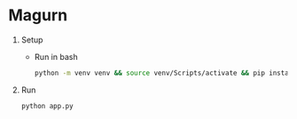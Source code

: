 # Magurn

1. Setup

    - Run in bash

        ```sh
        python -m venv venv && source venv/Scripts/activate && pip install -r requirements.txt
        ```

2. Run

    ```sh
    python app.py
    ```
